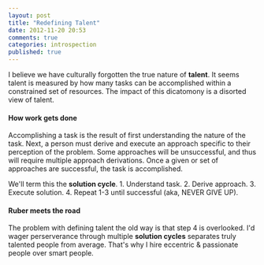 ```yaml
---
layout: post
title: "Redefining Talent"
date: 2012-11-20 20:53
comments: true
categories: introspection
published: true
---
```


I believe we have culturally forgotten the true nature of **talent**. It seems talent is measured by how many tasks can be accomplished within a constrained set of resources. The impact of this dicatomony is a disorted view of talent.

#### How work gets done
Accomplishing a task is the result of first understanding the nature of the task. Next, a person must derive and execute an approach specific to their perception of the problem. Some approaches will be unsuccessful, and thus will require multiple approach derivations. Once a given or set of approaches are successful, the task is accomplished. 

We'll term this the **solution cycle**.
	1. Understand task.
	2. Derive approach.
	3. Execute solution.
	4. Repeat 1-3 until successful (aka, NEVER GIVE UP).

#### Ruber meets the road

The problem with defining talent the old way is that step 4 is overlooked. I'd wager perserverance through multiple **solution cycles** separates truly talented people from average. That's why I hire eccentric & passionate people over smart people.
